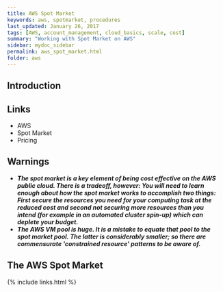 ```yaml
---
title: AWS Spot Market
keywords: aws, spotmarket, procedures
last_updated: January 26, 2017
tags: [AWS, account_management, cloud_basics, scale, cost]
summary: "Working with Spot Market on AWS"
sidebar: mydoc_sidebar
permalink: aws_spot_market.html
folder: aws
---
```


## Introduction

## Links
- AWS
- Spot Market
- Pricing

## Warnings
- ***The spot market is a key element of being cost effective on the AWS public
cloud. There is a tradeoff, however: You will need to learn enough about how 
the spot market works to accomplish two things: First secure the resources you
need for your computing task at the reduced cost and second not securing more
resources than you intend (for example in an automated cluster spin-up) which
can deplete your budget.***
- ***The AWS VM pool is huge. It is a mistake to equate that pool to the spot 
market pool. The latter is considerably smaller; so there are commensurate
'constrained resource' patterns to be aware of.***

## The AWS Spot Market

{% include links.html %}
